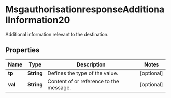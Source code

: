

# MsgauthorisationresponseAdditionalInformation20

Additional information relevant to the destination.
## Properties

Name | Type | Description | Notes
------------ | ------------- | ------------- | -------------
**tp** | **String** | Defines the type of the value. |  [optional]
**val** | **String** | Content of or reference to the message. |  [optional]



